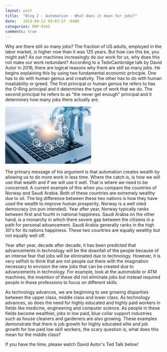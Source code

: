 ```yaml
---
layout: post
title:  "Blog 2 - Automation - What does it mean for jobs?"
date:   2019-09-12 09:03:57 -0400
categories: ENP-0162
comments: true
---
```


Why are there still so many jobs? The fraction of US adults, employed in the labor market, is higher now than it was 125 years.
But how can this be, you might ask? As our machines increasingly do our work for us, why does this not make our work redundant?
According to a TedxCambridge talk by David Autor in 2016, there are logical reasons why there are still so many jobs.  He begins
explaining this by using two fundamental economic principle. One has to do with human genius and creativity.  The other has to
do with human insatiability or greed. The first principal or human genius he refers to has the O-Ring principal and it determines
the type of work that we do. The second principal he refers to as "the never get enough" principal and it determines how many
jobs there actually are.

![automation](/img/automation.jpeg)

The primary message of his argument is that automation creates wealth by allowing us to do more work in less time. Where the catch is,
is how we will use that wealth and if we will use it well. That is where we need to be concerned.  A current example of this when you
compare the countries of Norway and Saudi Arabia.  Both of these countries are extremely wealthy due to oil.  The big difference
between these two nations is how they have used the wealth to improve human prosperity.  Norway is a well oiled democracy (no pun intended).
Year after year, Norway typically ranks between first and fourth in national happiness.  Saudi Arabia on the other hand, is a monarchy
in which there severe gap between the citizens in a path for personal advancement. Saudi Arabia generally ranks in the high 30's for its
nations happiness. These two countries are equally wealthy but not equally well off.

Year after year, decade after decade, it has been predicted that advancements in technology will be the downfall of the people because
of an intense fear that jobs will be eliminated due to technology.  However, it is very selfish to think that are not people out there with
the imagination necessary to envision the new jobs that can be created due to advancements in technology. For example, look at the
automobile or ATM machines, the invention of these did not eliminate jobs but instead required people in these professions to focus on
different skills.

As technology advances, we are beginning to see growing disparities between the upper class, middle class and lower class.  As technology
advances, so does the need for highly educated and highly paid workers in fields like medicine, engineering and computer science. As people
in these fields become wealthier, jobs in low paid, blue collar support industries such as house cleaners and gardeners are also growing.
These examples demonstrate that there is job growth for highly educated elite and job growth for low paid low skill workers, the scary question
is, what does this mean for the middle class?

If you have the time, please watch David Autor's Ted Talk below!

<!-- https://www.ted.com/talks/david_autor_why_are_there_still_so_many_jobs/up-next?language=en#t-135988-->
